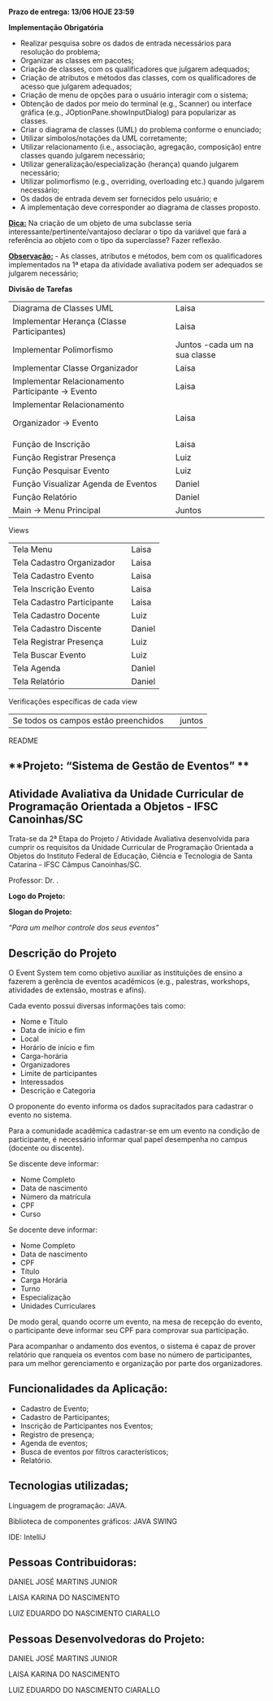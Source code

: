 <!-- Output copied to clipboard! -->

<!-----

Yay, no errors, warnings, or alerts!

Conversion time: 0.972 seconds.


Using this Markdown file:

1. Paste this output into your source file.
2. See the notes and action items below regarding this conversion run.
3. Check the rendered output (headings, lists, code blocks, tables) for proper
   formatting and use a linkchecker before you publish this page.

Conversion notes:

* Docs to Markdown version 1.0β34
* Tue Jun 13 2023 18:25:00 GMT-0700 (PDT)
* Source doc: Sistema de Eventos
* Tables are currently converted to HTML tables.
----->


**Prazo de entrega: 13/06 HOJE 23:59**

**Implementação Obrigatória**



* Realizar pesquisa sobre os dados de entrada necessários para resolução do problema; 
* Organizar as classes em pacotes;
* Criação de classes, com os qualificadores que julgarem adequados; 
* Criação de atributos e métodos das classes, com os qualificadores de acesso que julgarem adequados; 
* Criação de menu de opções para o usuário interagir com o sistema; 
* Obtenção de dados por meio do terminal (e.g., Scanner) ou interface gráfica (e.g., JOptionPane.showInputDialog) para popularizar as classes. 
*  Criar o diagrama de classes (UML) do problema conforme o enunciado; 
*  Utilizar símbolos/notações da UML corretamente; 
* Utilizar relacionamento (i.e., associação, agregação, composição) entre classes quando julgarem necessário; 
* Utilizar generalização/especialização (herança) quando julgarem necessário; 
* Utilizar polimorfismo (e.g., overriding, overloading etc.) quando julgarem necessário; 
* Os dados de entrada devem ser fornecidos pelo usuário; e 
* A implementação deve corresponder ao diagrama de classes proposto. 

**<span style="text-decoration:underline;">Dica:</span>** Na criação de um objeto de uma subclasse seria interessante/pertinente/vantajoso declarar o tipo da variável que fará a referência ao objeto com o tipo da superclasse? Fazer reflexão. 

**<span style="text-decoration:underline;">Observação:</span>** - As classes, atributos e métodos, bem com os qualificadores implementados na 1ª etapa da atividade avaliativa podem ser adequados se julgarem necessário;

**Divisão de Tarefas**


<table>
  <tr>
   <td>Diagrama de Classes UML
   </td>
   <td>
   </td>
   <td>Laisa
   </td>
  </tr>
  <tr>
   <td>Implementar Herança (Classe Participantes)
   </td>
   <td>    
   </td>
   <td>Laisa
   </td>
  </tr>
  <tr>
   <td>Implementar Polimorfismo
   </td>
   <td>
   </td>
   <td>Juntos -cada um na sua classe 
   </td>
  </tr>
  <tr>
   <td>Implementar Classe Organizador
   </td>
   <td>
   </td>
   <td>Laisa
   </td>
  </tr>
  <tr>
   <td>Implementar Relacionamento Participante -> Evento
   </td>
   <td>
   </td>
   <td>Laisa
   </td>
  </tr>
  <tr>
   <td>Implementar Relacionamento
<p>
Organizador -> Evento
   </td>
   <td>
   </td>
   <td>Laisa
   </td>
  </tr>
  <tr>
   <td>Função de Inscrição
   </td>
   <td>
   </td>
   <td>Laisa
   </td>
  </tr>
  <tr>
   <td>Função Registrar Presença
   </td>
   <td>
   </td>
   <td>Luiz
   </td>
  </tr>
  <tr>
   <td>Função Pesquisar Evento
   </td>
   <td>
   </td>
   <td>Luiz  
   </td>
  </tr>
  <tr>
   <td>Função Visualizar Agenda de Eventos
   </td>
   <td>
   </td>
   <td>Daniel
   </td>
  </tr>
  <tr>
   <td>Função Relatório
   </td>
   <td>
   </td>
   <td>Daniel
   </td>
  </tr>
  <tr>
   <td>Main -> Menu Principal
   </td>
   <td>
   </td>
   <td>Juntos
   </td>
  </tr>
</table>


Views


<table>
  <tr>
   <td>Tela Menu
   </td>
   <td>
   </td>
   <td>Laisa
   </td>
  </tr>
  <tr>
   <td>Tela Cadastro Organizador
   </td>
   <td>
   </td>
   <td>Laisa
   </td>
  </tr>
  <tr>
   <td>Tela Cadastro Evento
   </td>
   <td>
   </td>
   <td>Laisa
   </td>
  </tr>
  <tr>
   <td>Tela Inscrição Evento
   </td>
   <td>
   </td>
   <td>Laisa
   </td>
  </tr>
  <tr>
   <td>Tela Cadastro Participante
   </td>
   <td>
   </td>
   <td>Laisa
   </td>
  </tr>
  <tr>
   <td>Tela Cadastro Docente
   </td>
   <td>
   </td>
   <td>Luiz
   </td>
  </tr>
  <tr>
   <td>Tela Cadastro Discente
   </td>
   <td>
   </td>
   <td>Daniel
   </td>
  </tr>
  <tr>
   <td>Tela Registrar Presença
   </td>
   <td>
   </td>
   <td>Luiz
   </td>
  </tr>
  <tr>
   <td>Tela Buscar Evento
   </td>
   <td>
   </td>
   <td>Luiz
   </td>
  </tr>
  <tr>
   <td>Tela Agenda
   </td>
   <td>
   </td>
   <td>Daniel
   </td>
  </tr>
  <tr>
   <td>Tela Relatório
   </td>
   <td>
   </td>
   <td>Daniel
   </td>
  </tr>
</table>


Verificações específicas de cada view


<table>
  <tr>
   <td>Se todos os campos estão preenchidos
   </td>
   <td>
   </td>
   <td>juntos
   </td>
  </tr>
</table>


README


## **Projeto: “Sistema de Gestão de Eventos” **


## **Atividade Avaliativa da Unidade Curricular de Programação Orientada a Objetos - IFSC Canoinhas/SC**

Trata-se da 2ª Etapa do Projeto / Atividade Avaliativa desenvolvida para cumprir os requisitos da Unidade Curricular de Programação Orientada a Objetos do Instituto Federal de Educação, Ciência e Tecnologia de Santa Catarina - IFSC Câmpus Canoinhas/SC. 

Professor: Dr. .

**Logo do Projeto:**

**Slogan do Projeto:**

_“Para um melhor controle dos seus eventos”_


## **Descrição do Projeto**

O Event System tem como objetivo auxiliar as instituições de ensino a fazerem a gerência de eventos acadêmicos (e.g., palestras, workshops, atividades de extensão, mostras e afins).

Cada evento possui diversas informações tais como:



* Nome e Título
* Data de início e fim
* Local
* Horário de início e fim
* Carga-horária
* Organizadores
* Limite de participantes
* Interessados
* Descrição e Categoria

O proponente do evento informa os dados supracitados para cadastrar o evento no sistema.

Para a comunidade acadêmica cadastrar-se em um evento na condição de participante, é necessário informar qual papel desempenha no campus (docente ou discente). 

Se discente deve informar:  



* Nome Completo
* Data de nascimento
* Número da matrícula
* CPF
* Curso 

Se docente deve informar: 



* Nome Completo
* Data de nascimento
* CPF
* Título
* Carga Horária
* Turno
* Especialização
* Unidades Curriculares

De modo geral, quando ocorre um evento, na mesa de recepção do evento, o participante deve informar seu CPF para comprovar sua participação.

Para acompanhar o andamento dos eventos, o sistema é capaz de prover relatório que ranqueia os eventos com base no número de participantes, para um melhor gerenciamento e organização por parte dos organizadores. 


## **Funcionalidades da Aplicação**:



* Cadastro de Evento;
* Cadastro de Participantes;
* Inscrição de Participantes nos Eventos;
* Registro de presença;
* Agenda de eventos;
* Busca de eventos por filtros característicos;
* Relatório.


## **Tecnologias utilizadas;**

Linguagem de programação: JAVA.

Biblioteca de componentes gráficos: JAVA SWING

IDE: IntelliJ


## **Pessoas Contribuidoras:**

DANIEL JOSÉ MARTINS JUNIOR

LAISA KARINA DO NASCIMENTO

LUIZ EDUARDO DO NASCIMENTO CIARALLO


## **Pessoas Desenvolvedoras do Projeto:**

DANIEL JOSÉ MARTINS JUNIOR

LAISA KARINA DO NASCIMENTO

LUIZ EDUARDO DO NASCIMENTO CIARALLO

